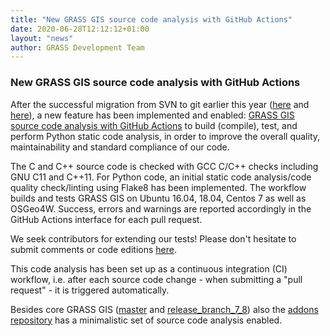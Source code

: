 ```yaml
---
title: "New GRASS GIS source code analysis with GitHub Actions"
date: 2020-06-28T12:12:12+01:00
layout: "news"
author: GRASS Development Team
---
```


### New GRASS GIS source code analysis with GitHub Actions

After the successful migration from SVN to git earlier this year ([here](/news/2019_05_17_svn_to_github_migration_started/) and [here](/news/2020_01_23_grass_gis_issues_now_on_github/)), a new feature has been implemented and enabled: [GRASS GIS source code analysis with GitHub Actions](https://github.com/OSGeo/grass/actions) to build (compile), test, and perform Python static code analysis, in order to improve the overall quality, maintainability and standard compliance of our code.

The C and C++ source code is checked with GCC C/C++ checks including GNU C11 and C++11. For Python code, an initial static code analysis/code quality check/linting using Flake8 has been implemented. The workflow builds and tests GRASS GIS on Ubuntu 16.04, 18.04, Centos 7 as well as OSGeo4W. Success, errors and warnings are reported accordingly in the GitHub Actions interface for each pull request.

We seek contributors for extending our tests! Please don't hesitate to submit comments or code editions [here](https://github.com/OSGeo/grass/tree/master/.github/workflows). 

This code analysis has been set up as a continuous integration (CI) workflow, i.e. after each source code change - when submitting a "pull request" - it is triggered automatically.

Besides core GRASS GIS ([master](https://github.com/OSGeo/grass/) and [release_branch_7_8](https://github.com/OSGeo/grass/tree/releasebranch_7_8)) also the [addons repository](https://github.com/OSGeo/grass-addons/actions) has a minimalistic set of source code analysis enabled.
